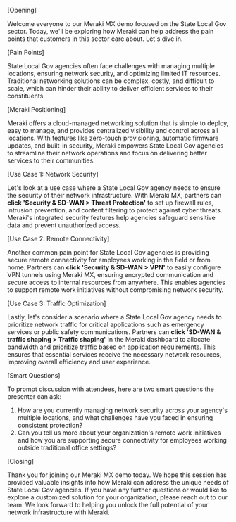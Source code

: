 [Opening]

Welcome everyone to our Meraki MX demo focused on the State Local Gov sector. Today, we'll be exploring how Meraki can help address the pain points that customers in this sector care about. Let's dive in.

[Pain Points]

State Local Gov agencies often face challenges with managing multiple locations, ensuring network security, and optimizing limited IT resources. Traditional networking solutions can be complex, costly, and difficult to scale, which can hinder their ability to deliver efficient services to their constituents.

[Meraki Positioning]

Meraki offers a cloud-managed networking solution that is simple to deploy, easy to manage, and provides centralized visibility and control across all locations. With features like zero-touch provisioning, automatic firmware updates, and built-in security, Meraki empowers State Local Gov agencies to streamline their network operations and focus on delivering better services to their communities.

[Use Case 1: Network Security]

Let's look at a use case where a State Local Gov agency needs to ensure the security of their network infrastructure. With Meraki MX, partners can **click 'Security & SD-WAN > Threat Protection'** to set up firewall rules, intrusion prevention, and content filtering to protect against cyber threats. Meraki's integrated security features help agencies safeguard sensitive data and prevent unauthorized access.

[Use Case 2: Remote Connectivity]

Another common pain point for State Local Gov agencies is providing secure remote connectivity for employees working in the field or from home. Partners can **click 'Security & SD-WAN > VPN'** to easily configure VPN tunnels using Meraki MX, ensuring encrypted communication and secure access to internal resources from anywhere. This enables agencies to support remote work initiatives without compromising network security.

[Use Case 3: Traffic Optimization]

Lastly, let's consider a scenario where a State Local Gov agency needs to prioritize network traffic for critical applications such as emergency services or public safety communications. Partners can **click 'SD-WAN & traffic shaping > Traffic shaping'** in the Meraki dashboard to allocate bandwidth and prioritize traffic based on application requirements. This ensures that essential services receive the necessary network resources, improving overall efficiency and user experience.

[Smart Questions]

To prompt discussion with attendees, here are two smart questions the presenter can ask:
1. How are you currently managing network security across your agency's multiple locations, and what challenges have you faced in ensuring consistent protection?
2. Can you tell us more about your organization's remote work initiatives and how you are supporting secure connectivity for employees working outside traditional office settings?

[Closing]

Thank you for joining our Meraki MX demo today. We hope this session has provided valuable insights into how Meraki can address the unique needs of State Local Gov agencies. If you have any further questions or would like to explore a customized solution for your organization, please reach out to our team. We look forward to helping you unlock the full potential of your network infrastructure with Meraki.